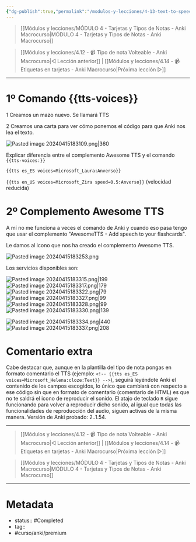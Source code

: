 ```yaml
---
{"dg-publish":true,"permalink":"/modulos-y-lecciones/4-13-text-to-speech-tts-anki-macrocurso/","noteIcon":"","updated":"2024-05-22T14:18:18.476+02:00"}
---
```



> [[Módulos y lecciones/MÓDULO 4 - Tarjetas y Tipos de Notas - Anki Macrocurso\|MÓDULO 4 - Tarjetas y Tipos de Notas - Anki Macrocurso]]

> [[Módulos y lecciones/4.12 - 📹 Tipo de nota Volteable - Anki Macrocurso\|◁ Lección anterior]] | [[Módulos y lecciones/4.14 - 📹 Etiquetas en tarjetas - Anki Macrocurso\|Próxima lección ▷]]

---

# 1º Comando {{tts-voices}}
1 Creamos un mazo nuevo. Se llamará TTS

2 Creamos una carta para ver cómo ponemos el código para que Anki nos lea el texto.

![Pasted image 20240415183109.png|360](/img/user/ANEXOS/Pasted%20image%2020240415183109.png)

Explicar diferencia entre el complemento Awesome TTS y el comando ``{{tts-voices:}}``

``{{tts es_ES voices=Microsoft_Laura:Anverso}}``

``{{tts en_US voices=Microsoft_Zira speed=0.5:Anverso}}`` (velocidad reducida)

# 2º Complemento Awesome TTS
A mí no me funciona a veces el comando de Anki y cuando eso pasa tengo que usar el complemento "AwesomeTTS - Add speech to your flashcards".

Le damos al icono que nos ha creado el complemento Awesome TTS.

![Pasted image 20240415183253.png](/img/user/ANEXOS/Pasted%20image%2020240415183253.png)


Los servicios disponibles son:

![Pasted image 20240415183315.png|199](/img/user/ANEXOS/Pasted%20image%2020240415183315.png) ![Pasted image 20240415183317.png|179](/img/user/ANEXOS/Pasted%20image%2020240415183317.png) ![Pasted image 20240415183322.png|79](/img/user/ANEXOS/Pasted%20image%2020240415183322.png) ![Pasted image 20240415183327.png|99](/img/user/ANEXOS/Pasted%20image%2020240415183327.png) ![Pasted image 20240415183328.png|99](/img/user/ANEXOS/Pasted%20image%2020240415183328.png) ![Pasted image 20240415183330.png|139](/img/user/ANEXOS/Pasted%20image%2020240415183330.png)

![Pasted image 20240415183334.png|440](/img/user/ANEXOS/Pasted%20image%2020240415183334.png) ![Pasted image 20240415183337.png|208](/img/user/ANEXOS/Pasted%20image%2020240415183337.png)

# Comentario extra
Cabe destacar que, aunque en la plantilla del tipo de nota pongas en formato comentario el TTS (ejemplo: `<!-- {{tts es_ES voices=Microsoft_Helena:cloze:Text}} -->`), seguirá leyéndote Anki el contenido de los campos escogidos, lo único que cambiará con respecto a ese código sin que en formato de comentario (comentario de HTML) es que no te saldrá el icono de reproducir el sonido. El atajo de teclado `R` sigue funcionando para volver a reproducir dicho sonido, al igual que todas las funcionalidades de reproducción del audio, siguen activas de la misma manera. Versión de Anki probado: 2..1.54.

---

> [[Módulos y lecciones/4.12 - 📹 Tipo de nota Volteable - Anki Macrocurso\|◁ Lección anterior]] | [[Módulos y lecciones/4.14 - 📹 Etiquetas en tarjetas - Anki Macrocurso\|Próxima lección ▷]]

> [[Módulos y lecciones/MÓDULO 4 - Tarjetas y Tipos de Notas - Anki Macrocurso\|MÓDULO 4 - Tarjetas y Tipos de Notas - Anki Macrocurso]]

---

# Metadata
- status:: #Completed 
- tag:: 
- #curso/anki/premium  